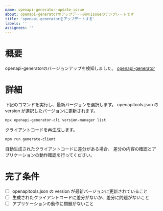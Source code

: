 ```yaml
---
name: openapi-generator-update-issue
about: openapi-generatorのアップデート用のIssueのテンプレートです
title: 'openapi-generatorをアップデートする'
labels: ''
assignees: ''
---
```


# 概要

openapi-generatorのバージョンアップを検知しました。
[openapi-generator](https://github.com/OpenAPITools/openapi-generator)

# 詳細

下記のコマンドを実行し、最新バージョンを選択します。
openapitools.json の version が選択したバージョンに更新されます。

```terminal
npx openapi-generator-cli version-manager list
```

クライアントコードを再生成します。

```terminal
npm run generate-client
```

自動生成されたクライアントコードに差分がある場合、
差分の内容の確認とアプリケーションの動作確認を行ってください。

# 完了条件

- [ ] openapitools.json の version が最新バージョンに更新されていること
- [ ] 生成されたクライアントコードに差分がないか、差分に問題がないこと
- [ ] アプリケーションの動作に問題がないこと